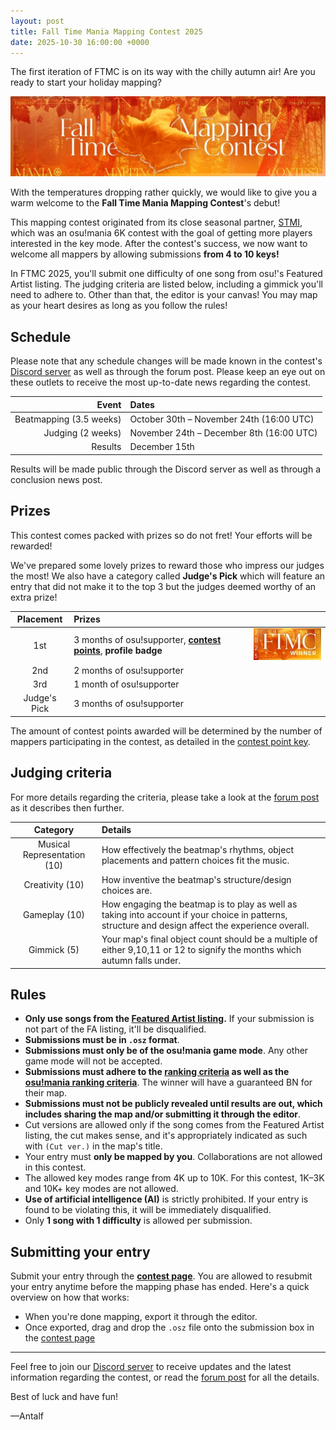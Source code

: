 ```yaml
---
layout: post
title: Fall Time Mania Mapping Contest 2025
date: 2025-10-30 16:00:00 +0000
---
```


The first iteration of FTMC is on its way with the chilly autumn air! Are you ready to start your holiday mapping?

![](wiki/shared/news/2025-10-30-fall-time-mania-mapping-contest/banner.jpg)

With the temperatures dropping rather quickly, we would like to give you a warm welcome to the **Fall Time Mania Mapping Contest**'s debut!

This mapping contest originated from its close seasonal partner, [STMI](https://osu.ppy.sh/community/forums/topics/2050785?n=1), which was an osu!mania 6K contest with the goal of getting more players interested in the key mode. After the contest's success, we now want to welcome all mappers by allowing submissions **from 4 to 10 keys!**

In FTMC 2025, you'll submit one difficulty of one song from osu!'s Featured Artist listing. The judging criteria are listed below, including a gimmick you'll need to adhere to. Other than that, the editor is your canvas! You may map as your heart desires as long as you follow the rules!

## Schedule

Please note that any schedule changes will be made known in the contest's [Discord server](https://discord.com/invite/p8bwdrjExr) as well as through the forum post. Please keep an eye out on these outlets to receive the most up-to-date news regarding the contest.

| Event | Dates |
| --: | :-- |
| Beatmapping (3.5 weeks) | October 30th – November 24th (16:00 UTC) |
| Judging (2 weeks) | November 24th – December 8th (16:00 UTC) |
| Results | December 15th |

Results will be made public through the Discord server as well as through a conclusion news post.

## Prizes

This contest comes packed with prizes so do not fret! Your efforts will be rewarded!

We've prepared some lovely prizes to reward those who impress our judges the most! We also have a category called **Judge's Pick** which will feature an entry that did not make it to the top 3 but the judges deemed worthy of an extra prize!

| Placement | Prizes |  |
| :-: | :-- | :-- |
| 1st | 3 months of osu!supporter, **[contest points](/wiki/Contests/Contest_points)**, **profile badge** | ![Badge](wiki/shared/news/2025-10-30-fall-time-mania-mapping-contest/badge.jpg) |
| 2nd | 2 months of osu!supporter |  |
| 3rd | 1 month of osu!supporter |  |
| Judge's Pick | 3 months of osu!supporter |  |

The amount of contest points awarded will be determined by the number of mappers participating in the contest, as detailed in the [contest point key](/wiki/Contests/Contest_points#points-key).

## Judging criteria

For more details regarding the criteria, please take a look at the [forum post](https://osu.ppy.sh/community/forums/topics/2145873?n=1) as it describes then further.

| Category | Details |
| :-: | :-- |
| Musical Representation (10) | How effectively the beatmap's rhythms, object placements and pattern choices fit the music. |
| Creativity (10) | How inventive the beatmap's structure/design choices are. |
| Gameplay (10) | How engaging the beatmap is to play as well as taking into account if your choice in patterns, structure and design affect the experience overall. |
| Gimmick (5) | Your map's final object count should be a multiple of either 9,10,11 or 12 to signify the months which autumn falls under. |

## Rules

- **Only use songs from the [Featured Artist listing](https://osu.ppy.sh/beatmaps/artists).** If your submission is not part of the FA listing, it'll be disqualified.
- **Submissions must be in `.osz` format**.
- **Submissions must only be of the osu!mania game mode**. Any other game mode will not be accepted.
- **Submissions must adhere to the [ranking criteria](/wiki/Ranking_Criteria) as well as the [osu!mania ranking criteria](/wiki/Ranking_criteria/osu!mania)**. The winner will have a guaranteed BN for their map.
- **Submissions must not be publicly revealed until results are out, which includes sharing the map and/or submitting it through the editor**.
- Cut versions are allowed only if the song comes from the Featured Artist listing, the cut makes sense, and it's appropriately indicated as such with `(Cut ver.)` in the map's title.
- Your entry must **only be mapped by you**. Collaborations are not allowed in this contest.
- The allowed key modes range from 4K up to 10K. For this contest, 1K–3K and 10K+ key modes are not allowed.
- **Use of artificial intelligence (AI)** is strictly prohibited. If your entry is found to be violating this, it will be immediately disqualified.
- Only **1 song with 1 difficulty** is allowed per submission.

## Submitting your entry

Submit your entry through the **[contest page](https://osu.ppy.sh/community/contests/268)**. You are allowed to resubmit your entry anytime before the mapping phase has ended. Here's a quick overview on how that works:

- When you're done mapping, export it through the editor.
- Once exported, drag and drop the `.osz` file onto the submission box in the [contest page](https://osu.ppy.sh/community/contests/268)

---

Feel free to join our [Discord server](https://discord.com/invite/p8bwdrjExr) to receive updates and the latest information regarding the contest, or read the [forum post](https://osu.ppy.sh/community/forums/topics/2145873?n=1) for all the details.

Best of luck and have fun!

—Antalf
